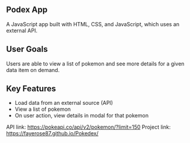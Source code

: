 ## Podex App
A JavaScript app built with HTML, CSS, and JavaScript, which uses an external API.

## User Goals

Users are able to view a list of pokemon and see more details for a given data item on demand.

## Key Features
- Load data from an external source (API)
- View a list of pokemon
- On user action, view details in modal for that pokemon

API link: https://pokeapi.co/api/v2/pokemon/?limit=150
Project link: https://fayerose87.github.io/Pokedex/
